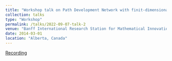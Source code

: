 ```yaml
---
title: "Workshop talk on Path Development Network with finit-dimensional Lie Group"
collection: talks
type: "Workshop"
permalink: /talks/2022-09-07-talk-2
venue: "Banff International Research Station for Mathematical Innovation and Discovery"
date: 2014-03-01
location: "Alberta, Canada"
---
```

[Recording](http://www.birs.ca/events/2022/5-day-workshops/22w5116/videos/watch/202209090932-Lou.html)
